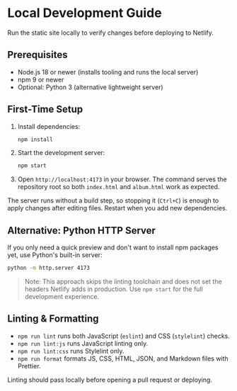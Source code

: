 # Local Development Guide

Run the static site locally to verify changes before deploying to Netlify.

## Prerequisites
- Node.js 18 or newer (installs tooling and runs the local server)
- npm 9 or newer
- Optional: Python 3 (alternative lightweight server)

## First-Time Setup
1. Install dependencies:
   ```bash
   npm install
   ```
2. Start the development server:
   ```bash
   npm start
   ```
3. Open `http://localhost:4173` in your browser. The command serves the repository root so both `index.html` and `album.html` work as expected.

The server runs without a build step, so stopping it (`Ctrl+C`) is enough to apply changes after editing files. Restart when you add new dependencies.

## Alternative: Python HTTP Server
If you only need a quick preview and don't want to install npm packages yet, use Python's built-in server:
```bash
python -m http.server 4173
```
> Note: This approach skips the linting toolchain and does not set the headers Netlify adds in production. Use `npm start` for the full development experience.

## Linting & Formatting
- `npm run lint` runs both JavaScript (`eslint`) and CSS (`stylelint`) checks.
- `npm run lint:js` runs JavaScript linting only.
- `npm run lint:css` runs Stylelint only.
- `npm run format` formats JS, CSS, HTML, JSON, and Markdown files with Prettier.

Linting should pass locally before opening a pull request or deploying.
